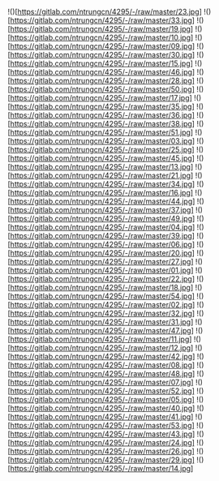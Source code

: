 !()[https://gitlab.com/ntrungcn/4295/-/raw/master/23.jpg]
!()[https://gitlab.com/ntrungcn/4295/-/raw/master/33.jpg]
!()[https://gitlab.com/ntrungcn/4295/-/raw/master/19.jpg]
!()[https://gitlab.com/ntrungcn/4295/-/raw/master/10.jpg]
!()[https://gitlab.com/ntrungcn/4295/-/raw/master/09.jpg]
!()[https://gitlab.com/ntrungcn/4295/-/raw/master/30.jpg]
!()[https://gitlab.com/ntrungcn/4295/-/raw/master/15.jpg]
!()[https://gitlab.com/ntrungcn/4295/-/raw/master/46.jpg]
!()[https://gitlab.com/ntrungcn/4295/-/raw/master/28.jpg]
!()[https://gitlab.com/ntrungcn/4295/-/raw/master/50.jpg]
!()[https://gitlab.com/ntrungcn/4295/-/raw/master/17.jpg]
!()[https://gitlab.com/ntrungcn/4295/-/raw/master/35.jpg]
!()[https://gitlab.com/ntrungcn/4295/-/raw/master/36.jpg]
!()[https://gitlab.com/ntrungcn/4295/-/raw/master/38.jpg]
!()[https://gitlab.com/ntrungcn/4295/-/raw/master/51.jpg]
!()[https://gitlab.com/ntrungcn/4295/-/raw/master/03.jpg]
!()[https://gitlab.com/ntrungcn/4295/-/raw/master/25.jpg]
!()[https://gitlab.com/ntrungcn/4295/-/raw/master/45.jpg]
!()[https://gitlab.com/ntrungcn/4295/-/raw/master/13.jpg]
!()[https://gitlab.com/ntrungcn/4295/-/raw/master/21.jpg]
!()[https://gitlab.com/ntrungcn/4295/-/raw/master/34.jpg]
!()[https://gitlab.com/ntrungcn/4295/-/raw/master/16.jpg]
!()[https://gitlab.com/ntrungcn/4295/-/raw/master/44.jpg]
!()[https://gitlab.com/ntrungcn/4295/-/raw/master/37.jpg]
!()[https://gitlab.com/ntrungcn/4295/-/raw/master/49.jpg]
!()[https://gitlab.com/ntrungcn/4295/-/raw/master/04.jpg]
!()[https://gitlab.com/ntrungcn/4295/-/raw/master/39.jpg]
!()[https://gitlab.com/ntrungcn/4295/-/raw/master/06.jpg]
!()[https://gitlab.com/ntrungcn/4295/-/raw/master/20.jpg]
!()[https://gitlab.com/ntrungcn/4295/-/raw/master/27.jpg]
!()[https://gitlab.com/ntrungcn/4295/-/raw/master/01.jpg]
!()[https://gitlab.com/ntrungcn/4295/-/raw/master/22.jpg]
!()[https://gitlab.com/ntrungcn/4295/-/raw/master/18.jpg]
!()[https://gitlab.com/ntrungcn/4295/-/raw/master/54.jpg]
!()[https://gitlab.com/ntrungcn/4295/-/raw/master/02.jpg]
!()[https://gitlab.com/ntrungcn/4295/-/raw/master/32.jpg]
!()[https://gitlab.com/ntrungcn/4295/-/raw/master/31.jpg]
!()[https://gitlab.com/ntrungcn/4295/-/raw/master/47.jpg]
!()[https://gitlab.com/ntrungcn/4295/-/raw/master/11.jpg]
!()[https://gitlab.com/ntrungcn/4295/-/raw/master/12.jpg]
!()[https://gitlab.com/ntrungcn/4295/-/raw/master/42.jpg]
!()[https://gitlab.com/ntrungcn/4295/-/raw/master/08.jpg]
!()[https://gitlab.com/ntrungcn/4295/-/raw/master/48.jpg]
!()[https://gitlab.com/ntrungcn/4295/-/raw/master/07.jpg]
!()[https://gitlab.com/ntrungcn/4295/-/raw/master/52.jpg]
!()[https://gitlab.com/ntrungcn/4295/-/raw/master/05.jpg]
!()[https://gitlab.com/ntrungcn/4295/-/raw/master/40.jpg]
!()[https://gitlab.com/ntrungcn/4295/-/raw/master/41.jpg]
!()[https://gitlab.com/ntrungcn/4295/-/raw/master/53.jpg]
!()[https://gitlab.com/ntrungcn/4295/-/raw/master/43.jpg]
!()[https://gitlab.com/ntrungcn/4295/-/raw/master/24.jpg]
!()[https://gitlab.com/ntrungcn/4295/-/raw/master/26.jpg]
!()[https://gitlab.com/ntrungcn/4295/-/raw/master/29.jpg]
!()[https://gitlab.com/ntrungcn/4295/-/raw/master/14.jpg]
